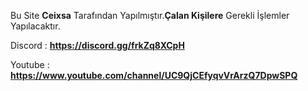 Bu Site **Ceixsa** Tarafından Yapılmıştır.**Çalan Kişilere** Gerekli İşlemler Yapılacaktır.

Discord : **https://discord.gg/frkZq8XCpH**

Youtube : **https://www.youtube.com/channel/UC9QjCEfyqvVrArzQ7DpwSPQ**